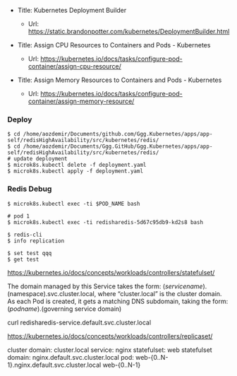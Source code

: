 - Title: Kubernetes Deployment Builder

  - Url: https://static.brandonpotter.com/kubernetes/DeploymentBuilder.html

- Title: Assign CPU Resources to Containers and Pods - Kubernetes

  - Url: https://kubernetes.io/docs/tasks/configure-pod-container/assign-cpu-resource/

- Title: Assign Memory Resources to Containers and Pods - Kubernetes
  - Url: https://kubernetes.io/docs/tasks/configure-pod-container/assign-memory-resource/

### Deploy

```
$ cd /home/aozdemir/Documents/github.com/Ggg.Kubernetes/apps/app-self/redisHighAvailability/src/kubernetes/redis/
$ cd /home/aozdemir/Documents/Ggg.GitHub/Ggg.Kubernetes/apps/app-self/redisHighAvailability/src/kubernetes/redis/
# update deployment
$ microk8s.kubectl delete -f deployment.yaml
$ microk8s.kubectl apply -f deployment.yaml
```

### Redis Debug

```
$ microk8s.kubectl exec -ti $POD_NAME bash

# pod 1
$ microk8s.kubectl exec -ti redisharedis-5d67c95db9-kd2s8 bash

$ redis-cli
$ info replication

$ set test qqq
$ get test
```

https://kubernetes.io/docs/concepts/workloads/controllers/statefulset/

The domain managed by this Service takes the form: $(service name).$(namespace).svc.cluster.local,
where “cluster.local” is the cluster domain.
As each Pod is created, it gets a matching DNS subdomain,
taking the form: $(podname).$(governing service domain)

curl redisharedis-service.default.svc.cluster.local

https://kubernetes.io/docs/concepts/workloads/controllers/replicaset/

cluster domain: cluster.local
service: nginx
statefulset: web
statefulset domain: nginx.default.svc.cluster.local
pod: web-{0..N-1}.nginx.default.svc.cluster.local web-{0..N-1}
